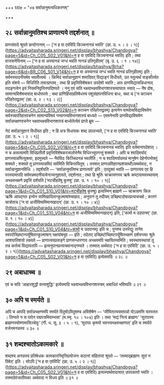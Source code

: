 +++
title = "०७ सर्वान्नानुमत्यधिकरणम्"

+++

## २८ सर्वान्नानुमतिश्च प्राणात्यये तद्दर्शनात् ॥

प्राणसंवादे श्रूयते छन्दोगानाम् — [‘न ह वा एवंविदि किञ्चनानन्नं भवति’ (छा. उ. ५ । २ । १)](https://advaitasharada.sringeri.net/display/bhashya/Chandogya?page=5&id=Ch_C05_S02_V01&hl=न ह वा एवंविदि किञ्चनानन्नं भवति) इति ; तथा वाजसनेयिनाम् — [‘न ह वा अस्यानन्नं जग्धं भवति नानन्नं प्रतिगृहीतम्’ (बृ. उ. ६ । १ । १४)](https://advaitasharada.sringeri.net/display/bhashya/Brha?page=6&id=BR_C06_S01_V14&hl=न ह वा अस्यानन्नं जग्धं भवति नानन्नं प्रतिगृहीतम्) इति ; सर्वमस्यादनीयमेव भवतीत्यर्थः । किमिदं सर्वान्नानुज्ञानं शमादिवत् विद्याङ्गं विधीयते, उत स्तुत्यर्थं सङ्कीर्त्यत इति संशये — विधिरिति तावत्प्राप्तम् ; तथा हि प्रवृत्तिविशेषकर उपदेशो भवति ; अतः प्राणविद्यासन्निधानात् तदङ्गत्वेन इयं नियमनिवृत्तिरुपदिश्यते । ननु एवं सति भक्ष्याभक्ष्यविभागशास्त्रव्याघातः स्यात् — नैष दोषः, सामान्यविशेषभावात् बाधोपपत्तेः ; यथा प्राणिहिंसाप्रतिषेधस्य पशुसंज्ञपनविधिना बाधः, यथा च [‘न काञ्चन परिहरेत्तद्व्रतम्’ (छा. उ. २ । १३ । २)](https://advaitasharada.sringeri.net/display/bhashya/Chandogya?page=2&id=Ch_C02_S13_V02&hl=न काञ्चन परिहरेत्तद्व्रतम्) इत्यनेन वामदेव्यविद्याविषयेण सर्वस्त्र्यपरिहारवचनेन सामान्यविषयं गम्यागम्यविभागशास्त्रं बाध्यते — एवमनेनापि प्राणविद्याविषयेण सर्वान्नभक्षणवचनेन भक्ष्याभक्ष्यविभागशास्त्रं बाध्येतेत्येवं प्राप्ते ब्रूमः —

नेदं सर्वान्नानुज्ञानं विधीयत इति ; न हि अत्र विधायकः शब्द उपलभ्यते, [‘न ह वा एवंविदि किञ्चनानन्नं भवति’ (छा. उ. ५ । २ । १)](https://advaitasharada.sringeri.net/display/bhashya/Chandogya?page=5&id=Ch_C05_S02_V01&hl=न ह वा एवंविदि किञ्चनानन्नं भवति) इति वर्तमानापदेशात् । न च असत्यामपि विधिप्रतीतौ प्रवृत्तिविशेषकरत्वलोभेनैव विधिरभ्युपगन्तुं शक्यते । अपि च श्वादिमर्यादं प्राणस्यान्नमित्युक्त्वा, इदमुच्यते — नैवंविदः किञ्चिदनन्नं भवतीति ; न च श्वादिमर्यादमन्नं मानुषेण देहेनोपभोक्तुं शक्यते ; शक्यते तु प्राणस्यान्नमिदं सर्वमिति विचिन्तयितुम् । तस्मात् प्राणान्नविज्ञानप्रशंसार्थोऽयमर्थवादः, न सर्वान्नानुज्ञानविधिः । तद्दर्शयति — ‘सर्वान्नानुमतिश्च प्राणात्यये’ इति ; एतदुक्तं भवति — प्राणात्यय एव हि परस्यामापदि सर्वमन्नमदनीयत्वेनाभ्यनुज्ञायते, तद्दर्शनात् ; तथा हि श्रुतिः चाक्रायणस्य ऋषेः कष्टायामवस्थायाम् अभक्ष्यभक्षणे प्रवृत्तिं दर्शयति [‘मटचीहतेषु कुरुषु’ (छा. उ. १ । १० । १)](https://advaitasharada.sringeri.net/display/bhashya/Chandogya?page=1&id=Ch_C01_S10_V01&hl=मटचीहतेषु कुरुषु) इत्यस्मिन् ब्राह्मणे — चाक्रायणः किल ऋषिः आपद्गतः इभ्येन सामिखादितान्कुल्माषांश्चखाद ; अनुपानं तु तदीयम् उच्छिष्टदोषात्प्रत्याचचक्षे ; कारणं चात्रोवाच [‘न वा अजीविष्यमिमानखादन्’ (छा. उ. १ । १० । ४)](https://advaitasharada.sringeri.net/display/bhashya/Chandogya?page=1&id=Ch_C01_S10_V04&hl=न वा अजीविष्यमिमानखादन्) इति, [‘कामो म उदपानम्’ (छा. उ. १ । १० । ४)](https://advaitasharada.sringeri.net/display/bhashya/Chandogya?page=1&id=Ch_C01_S10_V04&hl=कामो म उदपानम्) इति च ; पुनश्च उत्तरेद्युः तानेव स्वपरोच्छिष्टान्पर्युषितान्कुल्माषान् भक्षयांबभूव — इति ; तदेतत् उच्छिष्टोच्छिष्टपर्युषितभक्षणं दर्शयन्त्याः श्रुतेः आशयातिशयो लक्ष्यते — प्राणात्ययप्रसङ्गे प्राणसन्धारणाय अभक्ष्यमपि भक्षयितव्यमिति ; स्वस्थावस्थायां तु तन्न कर्तव्यं विद्यावतापि — इत्यनुपानप्रत्याख्यानाद्गम्यते । तस्मात् अर्थवादः [‘न ह वा एवंविदि’ (छा. उ. ५ । २ । १)](https://advaitasharada.sringeri.net/display/bhashya/Chandogya?page=5&id=Ch_C05_S02_V01&hl=न ह वा एवंविदि) इत्येवमादिः ॥ २८ ॥

## २९ अबाधाच्च ॥

एवं च सति ‘आहारशुद्धौ सत्त्वशुद्धिः’ इत्येवमादि भक्ष्याभक्ष्यविभागशास्त्रम् अबाधितं भविष्यति ॥ २९ ॥

## ३० अपि च स्मर्यते ॥

अपि च आपदि सर्वान्नभक्षणमपि स्मर्यते विदुषोऽविदुषश्च अविशेषेण — ‘जीवितात्ययमापन्नो योऽन्नमत्ति यतस्ततः । लिप्यते न स पापेन पद्मपत्रमिवाम्भसा’ (म.स्मृ. १० । १०४) इति । तथा ‘मद्यं नित्यं ब्राह्मणः’ ‘सुरापस्य ब्राह्मणस्योष्णामासिञ्चेयुः’ (गौ. ध. सू. ३ । ५ । १), ‘सुरापाः कृमयो भवन्त्यभक्ष्यभक्षणात्’ इति च स्मर्यते वर्जनमनन्नस्य ॥ ३० ॥

## ३१ शब्दश्चातोऽकामकारे ॥

शब्दश्च अनन्नस्य प्रतिषेधकः कामकारनिवृत्तिप्रयोजनः कठानां संहितायां श्रूयते — ‘तस्माद्ब्राह्मणः सुरां न पिबेत्’ इति । सोऽपि [‘न ह वा एवंविदि’ (छा. उ. ५ । २ । १)](https://advaitasharada.sringeri.net/display/bhashya/Chandogya?page=5&id=Ch_C05_S02_V01&hl=न ह वा एवंविदि) इत्यस्यार्थवादत्वात् उपपन्नतरो भवति । तस्मादेवंजातीयका अर्थवादा न विधय इति ॥ ३१ ॥
